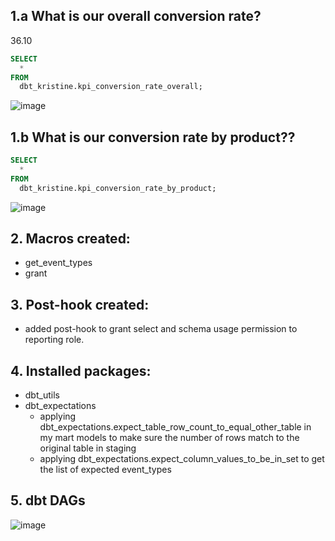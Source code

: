 ## 1.a What is our overall conversion rate?
36.10

```sql
SELECT 
  *
FROM 
  dbt_kristine.kpi_conversion_rate_overall;
```

![image](https://user-images.githubusercontent.com/85191840/144775996-de405bf9-4630-4796-8fe0-a20fc6ac7730.png)



## 1.b What is our conversion rate by product??

```sql
SELECT 
  *
FROM 
  dbt_kristine.kpi_conversion_rate_by_product;
```

![image](https://user-images.githubusercontent.com/85191840/144775927-08854d6b-a8a5-4bfc-a02c-c4b9c1a2f87a.png)



## 2. Macros created:
  * get_event_types
  * grant

## 3. Post-hook created:
  * added post-hook to grant select and schema usage permission to reporting role.

## 4. Installed packages:
  * dbt_utils
  * dbt_expectations
    - applying dbt_expectations.expect_table_row_count_to_equal_other_table in my mart models to make sure the number of rows match to the original table in staging
    - applying dbt_expectations.expect_column_values_to_be_in_set to get the list of expected event_types
    
## 5. dbt DAGs

![image](https://user-images.githubusercontent.com/85191840/144775726-fa0a8a11-428f-4eb9-a8e9-6cbd3342df7c.png)
